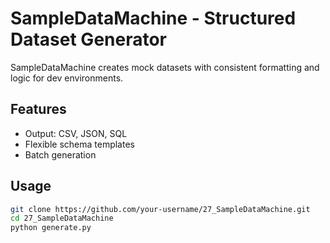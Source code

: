 # SampleDataMachine - Structured Dataset Generator

SampleDataMachine creates mock datasets with consistent formatting and logic for dev environments.

## Features
- Output: CSV, JSON, SQL  
- Flexible schema templates  
- Batch generation  

## Usage
```bash
git clone https://github.com/your-username/27_SampleDataMachine.git
cd 27_SampleDataMachine
python generate.py
